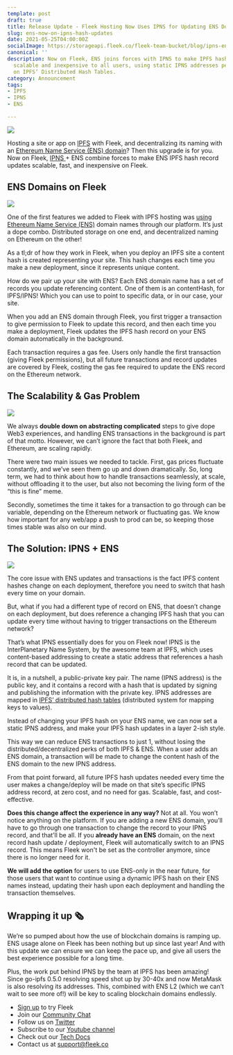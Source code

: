 ```yaml
---
template: post
draft: true
title: Release Update - Fleek Hosting Now Uses IPNS for Updating ENS Domains!
slug: ens-now-on-ipns-hash-updates
date: 2021-05-25T04:00:00Z
socialImage: https://storageapi.fleek.co/fleek-team-bucket/blog/ipns-ens.png
canonical: ''
description: Now on Fleek, ENS joins forces with IPNS to make IPFS hash record updates
  scalable and inexpensive to all users, using static IPNS addresses per site, updated
  on IPFS’ Distributed Hash Tables.
category: Announcement
tags:
- IPFS
- IPNS
- ENS

---
```

![](https://storageapi.fleek.co/fleek-team-bucket/blog/ipns-ens.png)

Hosting a site or app on [IPFS](https://ipfs.io/) with Fleek, and decentralizing its naming with an [Ethereum Name Service (ENS) domain](http://ens.domains/)? Then this upgrade is for you. Now on Fleek, [IPNS ](https://docs.ipfs.io/concepts/ipns/#example-ipns-setup-with-cli)+ ENS combine forces to make ENS IPFS hash record updates scalable, fast, and inexpensive on Fleek.

## ENS Domains on Fleek

![](https://storageapi.fleek.co/fleek-team-bucket/blog/ENS-APP.png)

One of the first features we added to Fleek with IPFS hosting was [using Ethereum Name Service (ENS)](https://blog.fleek.co/posts/guide-ens-domains-ipfs-ethereum-name-service) domain names through our platform. It’s just a dope combo. Distributed storage on one end, and decentralized naming on Ethereum on the other!

As a tl;dr of how they work in Fleek, when you deploy an IPFS site a content hash is created representing your site. This hash changes each time you make a new deployment, since it represents unique content.

How do we pair up your site with ENS? Each ENS domain name has a set of records you update referencing content. One of them is an contentHash, for IPFS/IPNS! Which you can use to point to specific data, or in our case, your site.

When you add an ENS domain through Fleek, you first trigger a transaction to give permission to Fleek to update this record, and then each time you make a deployment, Fleek updates the IPFS hash record on your ENS domain automatically in the background.

Each transaction requires a gas fee. Users only handle the first transaction (giving Fleek permissions), but all future transactions and record updates are covered by Fleek, costing the gas fee required to update the ENS record on the Ethereum network.

## The Scalability & Gas Problem

![](https://storageapi.fleek.co/fleek-team-bucket/blog/gas-fine.png)

We always **double down on abstracting complicated** steps to give dope Web3 experiences, and handling ENS transactions in the background is part of that motto. However, we can’t ignore the fact that both Fleek, and Ethereum, are scaling rapidly.

There were two main issues we needed to tackle. First, gas prices fluctuate constantly, and we’ve seen them go up and down dramatically. So, long term, we had to think about how to handle transactions seamlessly, at scale, without offloading it to the user, but also not becoming the living form of the “this is fine” meme.

Secondly, sometimes the time it takes for a transaction to go through can be variable, depending on the Ethereum network or fluctuating gas. We know how important for any web/app a push to prod can be, so keeping those times stable was also on our mind.

## The Solution: IPNS + ENS

![](https://storageapi.fleek.co/fleek-team-bucket/blog/ipns-ens-fleek.png)

The core issue with ENS updates and transactions is the fact IPFS content hashes change on each deployment, therefore you need to switch that hash every time on your domain.

But, what if you had a different type of record on ENS, that doesn’t change on each deployment, but does reference a changing IPFS hash that you can update every time without having to trigger transactions on the Ethereum network?

That’s what IPNS essentially does for you on Fleek now! IPNS is the InterPlanetary Name System, by the awesome team at IPFS, which uses content-based addressing to create a static address that references a hash record that can be updated.

It is, in a nutshell, a public-private key pair. The name (IPNS address) is the public key, and it contains a record with a hash that is updated by signing and publishing the information with the private key. IPNS addresses are mapped in [IPFS’ distributed hash tables](https://docs.ipfs.io/concepts/dht/) (distributed system for mapping keys to values).

Instead of changing your IPFS hash on your ENS name, we can now set a static IPNS address, and make your IPFS hash updates in a layer 2-ish style.

This way we can reduce ENS transactions to just 1, without losing the distributed/decentralized perks of both IPFS & ENS. When a user adds an ENS domain, a transaction will be made to change the content hash of the ENS domain to the new IPNS address.

From that point forward, all future IPFS hash updates needed every time the user makes a change/deploy will be made on that site’s specific IPNS address record, at zero cost, and no need for gas. Scalable, fast, and cost-effective.

**Does this change affect the experience in any way?** Not at all. You won’t notice anything on the platform. If you are adding a new ENS domain, you’ll have to go through one transaction to change the record to your IPNS record, and that’ll be all. If you **already have an ENS** domain, on the next record hash update / deployment, Fleek will automatically switch to an IPNS record. This means Fleek won't be set as the controller anymore, since there is no longer need for it.

**We will add the option** for users to use ENS-only in the near future, for those users that want to continue using a dynamic IPFS hash on their ENS names instead, updating their hash upon each deployment and handling the transaction themselves.

## Wrapping it up 🗞️

We’re so pumped about how the use of blockchain domains is ramping up. ENS usage alone on Fleek has been nothing but up since last year! And with this update we can ensure we can keep the pace up, and give all users the best experience possible for a long time.

Plus, the work put behind IPNS by the team at IPFS has been amazing! Since go-ipfs 0.5.0 resolving speed shot up by 30-40x and now MetaMask is also resolving its addresses. This, combined with ENS L2 (which we can’t wait to see more of!) will be key to scaling blockchain domains endlessly.

* [Sign up](https://app.fleek.co/) to try Fleek
* Join our [Community Chat](https://slack.fleek.co/)
* Follow us on [Twitter](https://twitter.com/FleekHQ)
* Subscribe to our [Youtube channel](https://www.youtube.com/channel/UCBzlwYM0JjZpjDZ52-SLUmw)
* Check out our [Tech Docs](https://docs.fleek.co/)
* Contact us at support@fleek.co